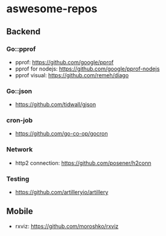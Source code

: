 # aswesome-repos
## Backend
### Go::pprof
- pprof: https://github.com/google/pprof
- pprof for nodejs: https://github.com/google/pprof-nodejs
- pprof visual: https://github.com/remeh/diago
### Go::json
- https://github.com/tidwall/gjson
### cron-job
- https://github.com/go-co-op/gocron
### Network
- http2 connection: https://github.com/posener/h2conn
### Testing
- https://github.com/artilleryio/artillery
## Mobile
- rxviz: https://github.com/moroshko/rxviz
